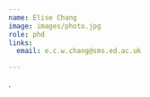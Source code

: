 ```yaml
---
name: Elise Chang
image: images/photo.jpg
role: phd
links:
  email: e.c.w.chang@sms.ed.ac.uk

---
```


.
